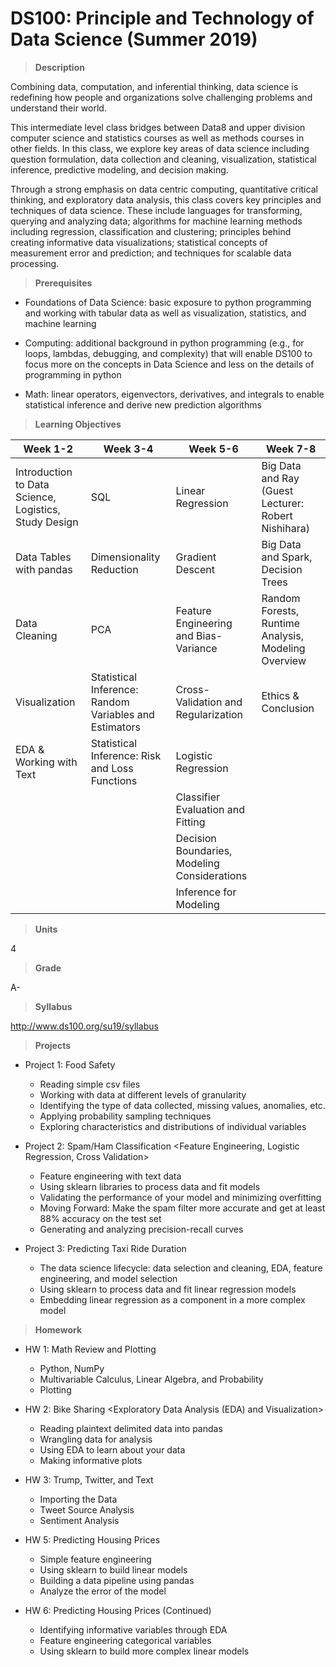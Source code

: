 # DS100: Principle and Technology of Data Science (Summer 2019)

> **Description**

Combining data, computation, and inferential thinking, data science is redefining how people and organizations solve challenging problems and understand their world. 

This intermediate level class bridges between Data8 and upper division computer science and statistics courses as well as methods courses in other fields. In this class, we explore key areas of data science including question formulation, data collection and cleaning, visualization, statistical inference, predictive modeling, and decision making. 

Through a strong emphasis on data centric computing, quantitative critical thinking, and exploratory data analysis, this class covers key principles and techniques of data science. These include languages for transforming, querying and analyzing data; algorithms for machine learning methods including regression, classification and clustering; principles behind creating informative data visualizations; statistical concepts of measurement error and prediction; and techniques for scalable data processing.

> **Prerequisites**

- Foundations of Data Science: basic exposure to python programming and working with tabular data as well as visualization, statistics, and machine learning

- Computing: additional background in python programming (e.g., for loops, lambdas, debugging, and complexity) that will enable DS100 to focus more on the concepts in Data Science and less on the details of programming in python

- Math: linear operators, eigenvectors, derivatives, and integrals to enable statistical inference and derive new prediction algorithms

> **Learning Objectives**

| Week 1-2  | Week 3-4 | Week 5-6 | Week 7-8 |
| ------------- | ------------- | ------------- | ------------- |
| Introduction to Data Science, Logistics, Study Design  | SQL  | Linear Regression  | Big Data and Ray (Guest Lecturer: Robert Nishihara)|
| Data Tables with pandas  | Dimensionality Reduction  | Gradient Descent  | Big Data and Spark, Decision Trees |
| Data Cleaning  | PCA  |Feature Engineering and Bias-Variance | Random Forests, Runtime Analysis, Modeling Overview  |
| Visualization  | Statistical Inference: Random Variables and Estimators  | Cross-Validation and Regularization  | Ethics & Conclusion |
| EDA & Working with Text  | Statistical Inference: Risk and Loss Functions  | Logistic Regression  | |
|   |   | Classifier Evaluation and Fitting  | |
|   |   | Decision Boundaries, Modeling Considerations ||
|   |   | Inference for Modeling  | |

>**Units**

4

>**Grade**

A-

> **Syllabus**

http://www.ds100.org/su19/syllabus

> **Projects**

- Project 1: Food Safety <Cleaning and Exploring Data with Pandas>
  - Reading simple csv files
  - Working with data at different levels of granularity
  - Identifying the type of data collected, missing values, anomalies, etc.
  - Applying probability sampling techniques
  - Exploring characteristics and distributions of individual variables

- Project 2: Spam/Ham Classification <Feature Engineering, Logistic Regression, Cross Validation>
  - Feature engineering with text data
  - Using sklearn libraries to process data and fit models
  - Validating the performance of your model and minimizing overfitting
  - Moving Forward: Make the spam filter more accurate and get at least 88% accuracy on the test set
  - Generating and analyzing precision-recall curves
  
- Project 3: Predicting Taxi Ride Duration 
  - The data science lifecycle: data selection and cleaning, EDA, feature engineering, and model selection
  - Using sklearn to process data and fit linear regression models
  - Embedding linear regression as a component in a more complex model

> **Homework**

- HW 1: Math Review and Plotting 
  - Python, NumPy
  - Multivariable Calculus, Linear Algebra, and Probability
  - Plotting

- HW 2: Bike Sharing <Exploratory Data Analysis (EDA) and Visualization>
  - Reading plaintext delimited data into pandas
  - Wrangling data for analysis
  - Using EDA to learn about your data
  - Making informative plots

- HW 3: Trump, Twitter, and Text
  - Importing the Data
  - Tweet Source Analysis
  - Sentiment Analysis
 
- HW 5: Predicting Housing Prices
  - Simple feature engineering
  - Using sklearn to build linear models
  - Building a data pipeline using pandas
  - Analyze the error of the model

- HW 6: Predicting Housing Prices (Continued)
  - Identifying informative variables through EDA
  - Feature engineering categorical variables
  - Using sklearn to build more complex linear models
  
